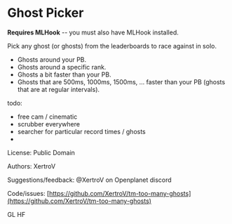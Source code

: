 # Ghost Picker

**Requires MLHook** -- you must also have MLHook installed.

Pick any ghost (or ghosts) from the leaderboards to race against in solo.

- Ghosts around your PB.
- Ghosts around a specific rank.
- Ghosts a bit faster than your PB.
- Ghosts that are 500ms, 1000ms, 1500ms, ... faster than your PB (ghosts that are at regular intervals).


todo:
- free cam / cinematic
- scrubber everywhere
- searcher for particular record times / ghosts
-

License: Public Domain

Authors: XertroV

Suggestions/feedback: @XertroV on Openplanet discord

Code/issues: [https://github.com/XertroV/tm-too-many-ghosts](https://github.com/XertroV/tm-too-many-ghosts)

GL HF
